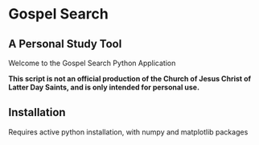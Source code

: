# Gospel Search
## A Personal Study Tool

Welcome to the Gospel Search Python Application

**This script is not an official production of the Church of Jesus Christ of Latter Day Saints, and is only intended for personal use.**

## Installation
Requires active python installation, with numpy and matplotlib packages
